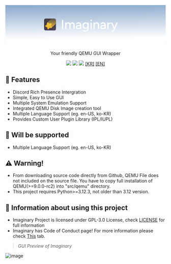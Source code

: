 <p align="center">
	<img src="https://github.com/dontpanic-studios/imaginary/blob/main/github-resource/logo.png?raw=true">
</p>

<p align="center">Your friendly QEMU GUI Wrapper</p>  
<p align="center">
	<a href="https://github.com/dontpanic-studios/imaginary/releases/latest"><img src="https://img.shields.io/github/v/release/dontpanic-studios/imaginary?label=latest&style=for-the-badge&"></a>
	<a href="https://github.com/dontpanic-studios/imaginary/releases"><img src="https://img.shields.io/github/downloads/dontpanic-studios/imaginary/latest/imaginary-setup.exe?style=for-the-badge&"></a>
	<a href="https://github.com/dontpanic-studios/imaginary/graphs/contributors"><img src="https://img.shields.io/github/contributors/dontpanic-studios/imaginary?style=for-the-badge&"></a>
	<a href="https://github.com/dontpanic-studios/imaginary/blob/main/github-resource/README_KR.md">[KR]</a>
	<a href="https://github.com/dontpanic-studios/imaginary/blob/main/README.md">[EN]</a>
</p>  

## 👀 Features
- Discord Rich Presence Intergration
- Simple, Easy to Use GUI
- Multiple System Emulation Support
- Integrated QEMU Disk Image creation tool
- Multiple Language Support (eg. en-US, ko-KR)
- Provides Custom User Plugin Library (IPL/IUPL)
  
## 🚩 Will be supported
- Multiple Language Support (eg. en-US, ko-KR)

## ⚠ Warning!
- From downloading source code directly from Github, QEMU File does not included on the source file. You have to copy full installation of QEMU(>=9.0.0-rc2) into "src/qemu" directory.
- This project requires Python>=3.12.3, not older than 3.12 version.

## 📜 Information about using this project
- Imaginary Project is licensed under GPL-3.0 License, check [LICENSE](https://github.com/dontpanic-studios/imaginary/blob/main/LICENSE) for full information
- Imaginary has Code of Conduct page! For more information please check [This](https://github.com/dontpanic-studios/imaginary?tab=coc-ov-file) tab.

> *GUI Preview of Imaginary*
  
![image](https://github.com/dontpanic-studios/imaginary/assets/89384053/dd946ef7-9f54-4d22-9def-209c20204f7f)
